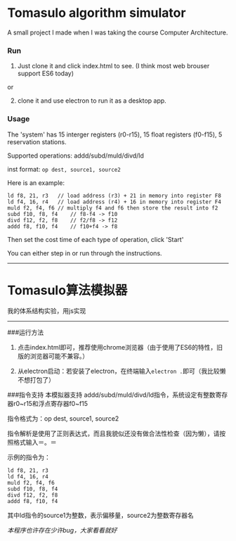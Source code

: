 # Tomasulo algorithm simulator
A small project I made when I was taking the course Computer Architecture.

### Run
1. Just clone it and click index.html to see. (I think most web brouser support ES6 today)

or

2. clone it and use electron to run it as a desktop app.

### Usage

The 'system' has 15 interger registers (r0-r15), 15 float registers (f0-f15), 5 reservation stations.

Supported operations: addd/subd/muld/divd/ld

inst format: `op dest, source1, source2`

Here is an example:

	ld f8, 21, r3   // load address (r3) + 21 in memory into register F8
	ld f4, 16, r4	// load address (r4) + 16 in memory into register F4
	muld f2, f4, f6	// multiply f4 and f6 then store the result into f2
	subd f10, f8, f4 	// f8-f4 -> f10
	divd f12, f2, f8 	// f2/f8 -> f12
	addd f8, f10, f4 	// f10+f4 -> f8

Then set the cost time of each type of operation, click 'Start'

You can either step in or run through the instructions.

---
# Tomasulo算法模拟器

我的体系结构实验，用js实现
***
###运行方法
1. 点击index.html即可，推荐使用chrome浏览器（由于使用了ES6的特性，旧版的浏览器可能不兼容。）

2. 从electron启动：若安装了electron，在终端输入`electron .`即可（我比较懒不想打包了）

###指令支持
本模拟器支持 addd/subd/muld/divd/ld指令，系统设定有整数寄存器r0~r15和浮点寄存器f0~f15

指令格式为：op dest, source1, source2

指令解析是使用了正则表达式，而且我貌似还没有做合法性检查（因为懒），请按照格式输入＝。＝

示例的指令为：

	ld f8, 21, r3
	ld f4, 16, r4
	muld f2, f4, f6
	subd f10, f8, f4
	divd f12, f2, f8
	addd f8, f10, f4
	


其中ld指令的source1为整数，表示偏移量，source2为整数寄存器名

_本程序也许存在少许bug，大家看看就好_
